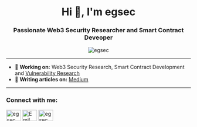 <h1 align="center">Hi 👋, I'm egsec</h1>
<h3 align="center">Passionate Web3 Security Researcher and Smart Contract Deveoper</h3>

<p align="center"> 
  <img src="https://komarev.com/ghpvc/?username=egsec&label=Profile%20views&color=0e75b6&style=flat" alt="egsec" /> 
</p>

---

- 🔭 **Working on:** Web3 Security Research, Smart Contract Development and [Vulnerability Research](https://github.com/EmilGallajov/zero-day)
- 📝 **Writing articles on:** [Medium](https://egsecc.medium.com)

---

<h3 align="left">Connect with me:</h3>
<p align="left">
  <a href="https://x.com/egsecc" target="blank"><img align="center" src="https://raw.githubusercontent.com/rahuldkjain/github-profile-readme-generator/master/src/images/icons/Social/twitter.svg" alt="egsec" height="30" width="40" /></a>
  <a href="https://linkedin.com/in/emil-gallajov" target="blank"><img align="center" src="https://raw.githubusercontent.com/rahuldkjain/github-profile-readme-generator/master/src/images/icons/Social/linked-in-alt.svg" alt="Emil Gallajov" height="30" width="40" /></a>
  <a href="https://www.youtube.com/c/egsec" target="blank"><img align="center" src="https://raw.githubusercontent.com/rahuldkjain/github-profile-readme-generator/master/src/images/icons/Social/youtube.svg" alt="egsec" height="30" width="40" /></a>
</p>
